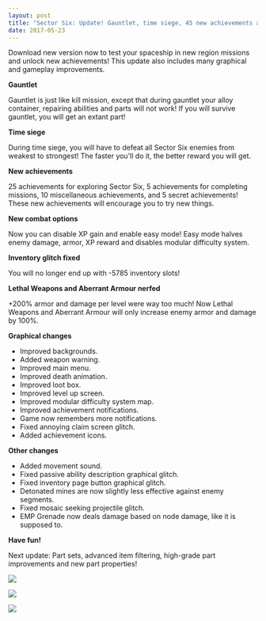 ```yaml
---
layout: post
title: "Sector Six: Update! Gauntlet, time siege, 45 new achievements and more!"
date: 2017-05-23
---
```


Download new version now to test your spaceship in new region missions and unlock new achievements!
This update also includes many graphical and gameplay improvements.

**Gauntlet**

Gauntlet is just like kill mission, except that during gauntlet your alloy container, repairing abilities and parts will not work!
If you will survive gauntlet, you will get an extant part!

**Time siege**

During time siege, you will have to defeat all Sector Six enemies from weakest to strongest!
The faster you'll do it, the better reward you will get.

**New achievements**

25 achievements for exploring Sector Six, 5 achievements for completing missions, 10 miscellaneous achievements, and 5 secret achievements!
These new achievements will encourage you to try new things.

**New combat options**

Now you can disable XP gain and enable easy mode!
Easy mode halves enemy damage, armor, XP reward and disables modular difficulty system.

**Inventory glitch fixed**

You will no longer end up with -5785 inventory slots!

**Lethal Weapons and Aberrant Armour nerfed**

+200% armor and damage per level were way too much!
Now Lethal Weapons and Aberrant Armour will only increase enemy armor and damage by 100%.

**Graphical changes**

* Improved backgrounds.
* Added weapon warning.
* Improved main menu.
* Improved death animation.
* Improved loot box.
* Improved level up screen.
* Improved modular difficulty system map.
* Improved achievement notifications.
* Game now remembers more notifications.
* Fixed annoying claim screen glitch.
* Added achievement icons.

**Other changes**

* Added movement sound.
* Fixed passive ability description graphical glitch.
* Fixed inventory page button graphical glitch.
* Detonated mines are now slightly less effective against enemy segments.
* Fixed mosaic seeking projectile glitch.
* EMP Grenade now deals damage based on node damage, like it is supposed to.

**Have fun!**

Next update: Part sets, advanced item filtering, high-grade part improvements and new part properties!

![](https://github.com/Zuurix/Zuurix.github.io/blob/master/images/0.8.1%20update/Achievement%20notification%202017.05.17.png?raw=true)

![](https://github.com/Zuurix/Zuurix.github.io/blob/master/images/0.8.1%20update/Final%20level%20up%20II%202017.05.15.png?raw=true)

![](https://github.com/Zuurix/Zuurix.github.io/blob/master/images/0.8.1%20update/Jammer%202017.05.09.png?raw=true)
